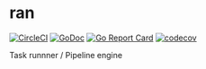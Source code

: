 # ran

[![CircleCI](https://circleci.com/gh/morikuni/ran/tree/master.svg?style=shield)](https://circleci.com/gh/morikuni/ran/tree/master)
[![GoDoc](https://godoc.org/github.com/morikuni/ran?status.svg)](https://godoc.org/github.com/morikuni/ran)
[![Go Report Card](https://goreportcard.com/badge/github.com/morikuni/ran)](https://goreportcard.com/report/github.com/morikuni/ran)
[![codecov](https://codecov.io/gh/morikuni/ran/branch/master/graph/badge.svg)](https://codecov.io/gh/morikuni/ran)

Task runnner / Pipeline engine
